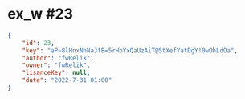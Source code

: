 
# ex_w #23
                
```JSON
{
    "id": 23,
    "key": "aP~8lHnxNnNaJfB=5rHbYxQaUzAiT@5tXefYatDgY!0wOhLdOa",
    "author": "fwRelik",
    "owner": "fwRelik",
    "lisanceKey": null,
    "date": "2022-7-31 01:00"
}
```
